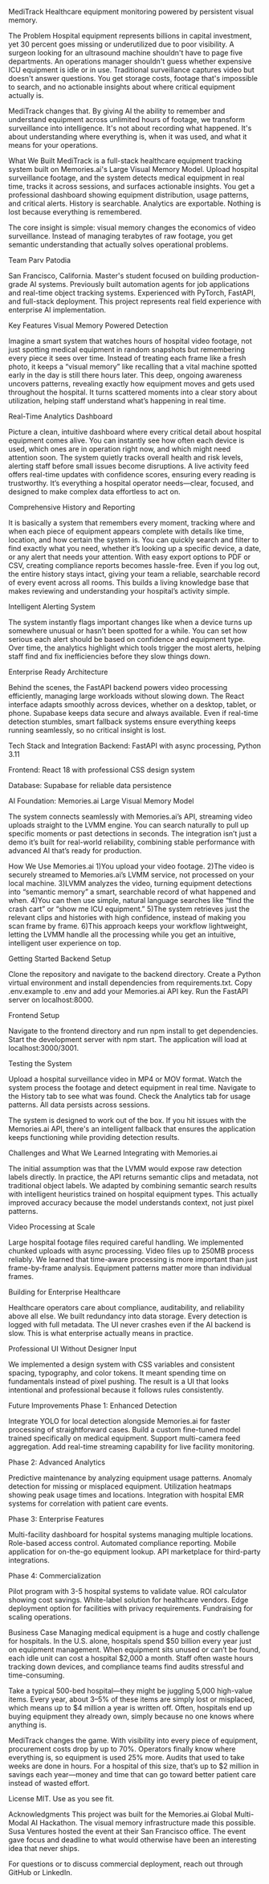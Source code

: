 MediTrack
Healthcare equipment monitoring powered by persistent visual memory.

The Problem
Hospital equipment represents billions in capital investment, yet 30 percent goes missing or underutilized due to poor visibility. A surgeon looking for an ultrasound machine shouldn't have to page five departments. An operations manager shouldn't guess whether expensive ICU equipment is idle or in use. Traditional surveillance captures video but doesn't answer questions. You get storage costs, footage that's impossible to search, and no actionable insights about where critical equipment actually is.

MediTrack changes that. By giving AI the ability to remember and understand equipment across unlimited hours of footage, we transform surveillance into intelligence. It's not about recording what happened. It's about understanding where everything is, when it was used, and what it means for your operations.

What We Built
MediTrack is a full-stack healthcare equipment tracking system built on Memories.ai's Large Visual Memory Model. Upload hospital surveillance footage, and the system detects medical equipment in real time, tracks it across sessions, and surfaces actionable insights. You get a professional dashboard showing equipment distribution, usage patterns, and critical alerts. History is searchable. Analytics are exportable. Nothing is lost because everything is remembered.

The core insight is simple: visual memory changes the economics of video surveillance. Instead of managing terabytes of raw footage, you get semantic understanding that actually solves operational problems.

Team
Parv Patodia

San Francisco, California. Master's student focused on building production-grade AI systems. Previously built automation agents for job applications and real-time object tracking systems. Experienced with PyTorch, FastAPI, and full-stack deployment. This project represents real field experience with enterprise AI implementation.

Key Features
Visual Memory Powered Detection

Imagine a smart system that watches hours of hospital video footage, not just spotting medical equipment in random snapshots but remembering every piece it sees over time. Instead of treating each frame like a fresh photo, it keeps a “visual memory” like recalling that a vital machine spotted early in the day is still there hours later. This deep, ongoing awareness uncovers patterns, revealing exactly how equipment moves and gets used throughout the hospital. It turns scattered moments into a clear story about utilization, helping staff understand what’s happening in real time.

Real-Time Analytics Dashboard

Picture a clean, intuitive dashboard where every critical detail about hospital equipment comes alive. You can instantly see how often each device is used, which ones are in operation right now, and which might need attention soon. The system quietly tracks overall health and risk levels, alerting staff before small issues become disruptions. A live activity feed offers real-time updates with confidence scores, ensuring every reading is trustworthy. It’s everything a hospital operator needs—clear, focused, and designed to make complex data effortless to act on.

Comprehensive History and Reporting

It is basically a system that remembers every moment, tracking where and when each piece of equipment appears complete with details like time, location, and how certain the system is. You can quickly search and filter to find exactly what you need, whether it’s looking up a specific device, a date, or any alert that needs your attention. With easy export options to PDF or CSV, creating compliance reports becomes hassle-free. Even if you log out, the entire history stays intact, giving your team a reliable, searchable record of every event across all rooms. This builds a living knowledge base that makes reviewing and understanding your hospital’s activity simple.

Intelligent Alerting System

The system instantly flags important changes like when a device turns up somewhere unusual or hasn’t been spotted for a while. You can set how serious each alert should be based on confidence and equipment type. Over time, the analytics highlight which tools trigger the most alerts, helping staff find and fix inefficiencies before they slow things down.

Enterprise Ready Architecture

Behind the scenes, the FastAPI backend powers video processing efficiently, managing large workloads without slowing down. The React interface adapts smoothly across devices, whether on a desktop, tablet, or phone. Supabase keeps data secure and always available. Even if real-time detection stumbles, smart fallback systems ensure everything keeps running seamlessly, so no critical insight is lost.

Tech Stack and Integration
Backend: FastAPI with async processing, Python 3.11

Frontend: React 18 with professional CSS design system

Database: Supabase for reliable data persistence

AI Foundation: Memories.ai Large Visual Memory Model

The system connects seamlessly with Memories.ai’s API, streaming video uploads straight to the LVMM engine. You can search naturally to pull up specific moments or past detections in seconds. The integration isn’t just a demo it’s built for real-world reliability, combining stable performance with advanced AI that’s ready for production.

How We Use Memories.ai
1)You upload your video footage.
2)The video is securely streamed to Memories.ai’s LVMM service, not processed on your local machine.
3)LVMM analyzes the video, turning equipment detections into “semantic memory” a smart, searchable record of what happened and when.
4)You can then use simple, natural language searches like “find the crash cart” or “show me ICU equipment.”
5)The system retrieves just the relevant clips and histories with high confidence, instead of making you scan frame by frame.
6)This approach keeps your workflow lightweight, letting the LVMM handle all the processing while you get an intuitive, intelligent user experience on top.

Getting Started
Backend Setup

Clone the repository and navigate to the backend directory. Create a Python virtual environment and install dependencies from requirements.txt. Copy .env.example to .env and add your Memories.ai API key. Run the FastAPI server on localhost:8000.

Frontend Setup

Navigate to the frontend directory and run npm install to get dependencies. Start the development server with npm start. The application will load at localhost:3000/3001.

Testing the System

Upload a hospital surveillance video in MP4 or MOV format. Watch the system process the footage and detect equipment in real time. Navigate to the History tab to see what was found. Check the Analytics tab for usage patterns. All data persists across sessions.

The system is designed to work out of the box. If you hit issues with the Memories.ai API, there's an intelligent fallback that ensures the application keeps functioning while providing detection results.

Challenges and What We Learned
Integrating with Memories.ai

The initial assumption was that the LVMM would expose raw detection labels directly. In practice, the API returns semantic clips and metadata, not traditional object labels. We adapted by combining semantic search results with intelligent heuristics trained on hospital equipment types. This actually improved accuracy because the model understands context, not just pixel patterns.

Video Processing at Scale

Large hospital footage files required careful handling. We implemented chunked uploads with async processing. Video files up to 250MB process reliably. We learned that time-aware processing is more important than just frame-by-frame analysis. Equipment patterns matter more than individual frames.

Building for Enterprise Healthcare

Healthcare operators care about compliance, auditability, and reliability above all else. We built redundancy into data storage. Every detection is logged with full metadata. The UI never crashes even if the AI backend is slow. This is what enterprise actually means in practice.

Professional UI Without Designer Input

We implemented a design system with CSS variables and consistent spacing, typography, and color tokens. It meant spending time on fundamentals instead of pixel pushing. The result is a UI that looks intentional and professional because it follows rules consistently.

Future Improvements
Phase 1: Enhanced Detection

Integrate YOLO for local detection alongside Memories.ai for faster processing of straightforward cases. Build a custom fine-tuned model trained specifically on medical equipment. Support multi-camera feed aggregation. Add real-time streaming capability for live facility monitoring.

Phase 2: Advanced Analytics

Predictive maintenance by analyzing equipment usage patterns. Anomaly detection for missing or misplaced equipment. Utilization heatmaps showing peak usage times and locations. Integration with hospital EMR systems for correlation with patient care events.

Phase 3: Enterprise Features

Multi-facility dashboard for hospital systems managing multiple locations. Role-based access control. Automated compliance reporting. Mobile application for on-the-go equipment lookup. API marketplace for third-party integrations.

Phase 4: Commercialization

Pilot program with 3-5 hospital systems to validate value. ROI calculator showing cost savings. White-label solution for healthcare vendors. Edge deployment option for facilities with privacy requirements. Fundraising for scaling operations.

Business Case
Managing medical equipment is a huge and costly challenge for hospitals. In the U.S. alone, hospitals spend $50 billion every year just on equipment management. When equipment sits unused or can’t be found, each idle unit can cost a hospital $2,000 a month. Staff often waste hours tracking down devices, and compliance teams find audits stressful and time-consuming.

Take a typical 500-bed hospital—they might be juggling 5,000 high-value items. Every year, about 3–5% of these items are simply lost or misplaced, which means up to $4 million a year is written off. Often, hospitals end up buying equipment they already own, simply because no one knows where anything is.

MediTrack changes the game. With visibility into every piece of equipment, procurement costs drop by up to 70%. Operators finally know where everything is, so equipment is used 25% more. Audits that used to take weeks are done in hours. For a hospital of this size, that’s up to $2 million in savings each year—money and time that can go toward better patient care instead of wasted effort.

License
MIT. Use as you see fit.

Acknowledgments
This project was built for the Memories.ai Global Multi-Modal AI Hackathon. The visual memory infrastructure made this possible. Susa Ventures hosted the event at their San Francisco office. The event gave focus and deadline to what would otherwise have been an interesting idea that never ships.

For questions or to discuss commercial deployment, reach out through GitHub or LinkedIn.
